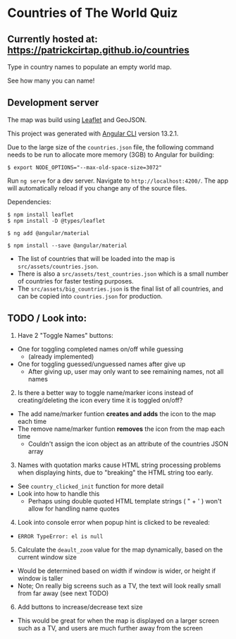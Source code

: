 
# Countries of The World Quiz

## Currently hosted at: https://patrickcirtap.github.io/countries

Type in country names to populate an empty world map.

See how many you can name!

## Development server

The map was build using [Leaflet](https://leafletjs.com/) and GeoJSON.

This project was generated with [Angular CLI](https://github.com/angular/angular-cli) version 13.2.1.

Due to the large size of the `countries.json` file, the following command needs to be run to allocate more memory (3GB) to Angular for building:
```
$ export NODE_OPTIONS="--max-old-space-size=3072"
```

Run `ng serve` for a dev server. Navigate to `http://localhost:4200/`. The app will automatically reload if you change any of the source files.

Dependencies:

```
$ npm install leaflet
$ npm install -D @types/leaflet

$ ng add @angular/material

$ npm install --save @angular/material
```

- The list of countries that will be loaded into the map is `src/assets/countries.json`.
- There is also a `src/assets/test_countries.json` which is a small number of countries for faster testing purposes.
- The `src/assets/big_countries.json` is the final list of all countries, and can be copied into `countries.json` for production.

## TODO / Look into:

1. Have 2 "Toggle Names" buttons:
  - One for toggling completed names on/off while guessing
    - (already implemented)
  - One for toggling guessed/unguessed names after give up
    - After giving up, user may only want to see remaining names, not all names

2. Is there a better way to toggle name/marker icons instead of creating/deleting the icon every time it is toggled on/off?
  - The add name/marker funtion **creates and adds** the icon to the map each time
  - The remove name/marker funtion **removes** the icon from the map each time
    - Couldn't assign the icon object as an attribute of the countries JSON array

3. Names with quotation marks cause HTML string processing problems when displaying hints, due to "breaking" the HTML string too early.
  - See `country_clicked_init` function for more detail
  - Look into how to handle this
    - Perhaps using double quoted HTML template strings ( " + ' ) won't allow for handling name quotes

4. Look into console error when popup hint is clicked to be revealed:
  - `ERROR TypeError: el is null`

5. Calculate the `deault_zoom` value for the map dynamically, based on the current window size
  - Would be determined based on width if window is wider, or height if window is taller
  - Note; On really big screens such as a TV, the text will look really small from far away (see next TODO)

6. Add buttons to increase/decrease text size
  - This would be great for when the map is displayed on a larger screen such as a TV, and users are much further away from the screen
